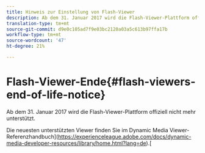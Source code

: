 ```yaml
---
title: Hinweis zur Einstellung von Flash-Viewer
description: Ab dem 31. Januar 2017 wird die Flash-Viewer-Plattform offiziell nicht mehr unterstützt.
translation-type: tm+mt
source-git-commit: d9e0c105ad7f9e03bc2120a03a5c613b97ffa17b
workflow-type: tm+mt
source-wordcount: '47'
ht-degree: 21%

---
```



# Flash-Viewer-Ende{#flash-viewers-end-of-life-notice}

Ab dem 31. Januar 2017 wird die Flash-Viewer-Plattform offiziell nicht mehr unterstützt.

Die neuesten unterstützten Viewer finden Sie im Dynamic Media Viewer-Referenzhandbuch](https://experienceleague.adobe.com/docs/dynamic-media-developer-resources/library/home.html?lang=de).[
